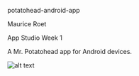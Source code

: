 potatohead-android-app

Maurice Roet

App Studio Week 1

A Mr. Potatohead app for Android devices. 

![alt text](https://github.com/MKRoet/pset1/blob/master/screenshot.jpg)

